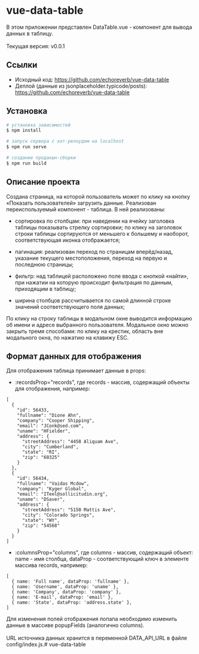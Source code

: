 # vue-data-table

В этом приложении представлен DataTable.vue - компонент для вывода данных в таблицу.
<br />
<br />
Текущая версия: v0.0.1

## Ссылки

- Исходный код: https://github.com/echoreverb/vue-data-table
- Деплой (данные из jsonplaceholder.typicode/posts): https://github.com/echoreverb/vue-data-table

## Установка

```bash
# установка зависимостей
$ npm install

# запуск сервера с хот-релоудом на localhost
$ npm run serve

# создание продакшн-сборки
$ npm run build
```

## Описание проекта

Создана страница, на которой пользователь может по клику на кнопку «Показать пользователей» загрузить данные.
Реализован переиспользуемый компонент - таблица. В ней реализованы:

- сортировка по столбцам: при наведении на ячейку заголовка таблицы показывать стрелку сортировки; по клику на заголовок строки таблицы сортируются от меньшего к большему и наоборот, соответствующая иконка отображается;

- пагинация: реализован переход по страницам вперёд/назад, указание текущего местоположения, переход на первую и последнюю страницы;

- фильтр: над таблицей расположено поле ввода с кнопкой «найти», при нажатии на которую происходит фильтрация по данным, приходящим в таблицу;

- ширина столбцов рассчитывается по самой длинной строке значений соответствующего поля данных;

По клику на строку таблицы в модальном окне выводится информацию об имени и адресе выбранного пользователя. Модальное окно можно закрыть тремя способами: по клику на крестик, область вне модального окна, по нажатию на клавижу ESC.

## Формат данных для отображения

Для отображения таблица принимает данные в props:

- :recordsProp="records", где records - массив, содержащий объекты для отображения, например:

```
[
  {
    "id": 56433,
    "fullname": "Dione Ahn",
    "company": "Cooper Shipping",
    "email": "JConk@sed.com",
    "uname": "HFielder",
    "address": {
      "streetAddress": "4458 Aliquam Ave",
      "city": "Cumberland",
      "state": "RI",
      "zip": "60325"
    }
  },
  {
    "id": 56434,
    "fullname": "Vaidas Mcdow",
    "company": "Kyger Global",
    "email": "ITeel@sollicitudin.org",
    "uname": "DSaver",
    "address": {
      "streetAddress": "5150 Mattis Ave",
      "city": "Colorado Springs",
      "state": "WY",
      "zip": "54568"
    }
  }
]

```
- :columnsProp="columns", где columns - массив, содержащий объект: name - имя столбца, dataProp - соответствующий ключ в элементе массива records, например:
```
[
  { name: 'Full name', dataProp: 'fullname' },
  { name: 'Username', dataProp: 'uname' },
  { name: 'Company', dataProp: 'company' },
  { name: 'E-mail', dataProp: 'email' },
  { name: 'State', dataProp: 'address.state' },
]
```
Для изменения полей отображения попапа необходимо изменить данные в массиве popupFields (аналогично columns).
<br />
<br />
URL источника данных хранится в переменной DATA_API_URL в файле config/index.js.# vue-data-table
